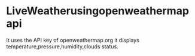 # LiveWeatherusingopenweathermapapi
It uses the API key of openweathermap.org
it displays temperature,pressure,humidity,clouds status.
